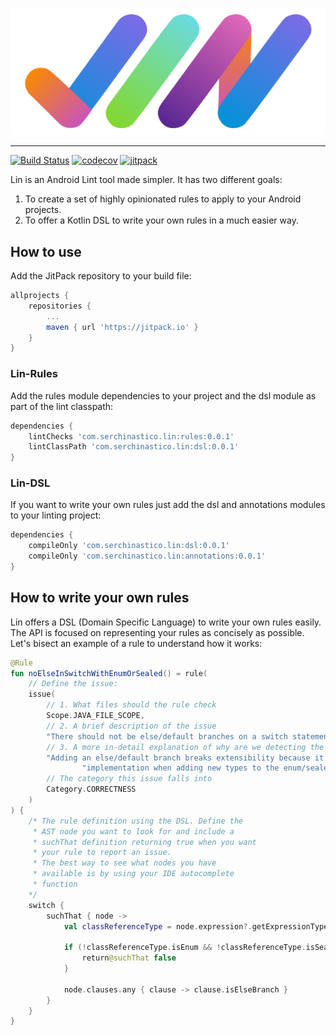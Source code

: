 <p align="center"><img src ="./readme/logo.png" /></p>

---------------

[![Build Status](https://travis-ci.org/Serchinastico/Lin.svg?branch=master)](https://travis-ci.org/Serchinastico/Lin)
[![codecov](https://codecov.io/gh/Serchinastico/Lin/branch/master/graph/badge.svg)](https://codecov.io/gh/Serchinastico/Lin)
[![jitpack](https://jitpack.io/v/Serchinastico/Lin.svg)](https://jitpack.io/#Serchinastico/Lin)

Lin is an Android Lint tool made simpler. It has two different goals:

1. To create a set of highly opinionated rules to apply to your Android projects.
2. To offer a Kotlin DSL to write your own rules in a much easier way.

## How to use

Add the JitPack repository to your build file:

```groovy
allprojects {
    repositories {
        ...
        maven { url 'https://jitpack.io' }
    }
}
```

### Lin-Rules

Add the rules module dependencies to your project and the dsl module as part of the lint classpath:

```groovy
dependencies {
    lintChecks 'com.serchinastico.lin:rules:0.0.1'
    lintClassPath 'com.serchinastico.lin:dsl:0.0.1'
}
```

### Lin-DSL

If you want to write your own rules just add the dsl and annotations modules to your linting project:

```groovy
dependencies {
    compileOnly 'com.serchinastico.lin:dsl:0.0.1'
    compileOnly 'com.serchinastico.lin:annotations:0.0.1'
}
```

## How to write your own rules

Lin offers a DSL (Domain Specific Language) to write your own rules easily. The API is focused on representing your rules as concisely as possible. Let's bisect an example of a rule to understand how it works:

```kotlin
@Rule
fun noElseInSwitchWithEnumOrSealed() = rule(
    // Define the issue:
    issue(
        // 1. What files should the rule check
        Scope.JAVA_FILE_SCOPE,
        // 2. A brief description of the issue
        "There should not be else/default branches on a switch statement checking for enum/sealed class values",
        // 3. A more in-detail explanation of why are we detecting the issue
        "Adding an else/default branch breaks extensibility because it won't let you know if there is a missing " +
                "implementation when adding new types to the enum/sealed class",
        // The category this issue falls into
        Category.CORRECTNESS
    )
) {
    /* The rule definition using the DSL. Define the
     * AST node you want to look for and include a
     * suchThat definition returning true when you want 
     * your rule to report an issue.
     * The best way to see what nodes you have
     * available is by using your IDE autocomplete
     * function
    */
    switch {
        suchThat { node ->
            val classReferenceType = node.expression?.getExpressionType() ?: (return@suchThat false)

            if (!classReferenceType.isEnum && !classReferenceType.isSealed) {
                return@suchThat false
            }

            node.clauses.any { clause -> clause.isElseBranch }
        }
    }
}
```
